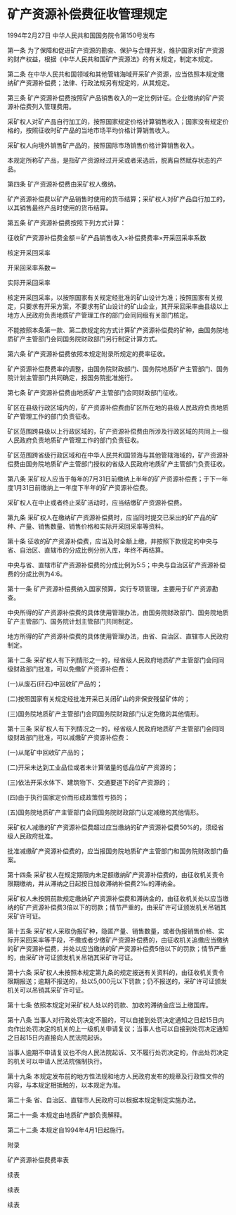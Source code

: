 # 矿产资源补偿费征收管理规定

1994年2月27日 中华人民共和国国务院令第150号发布　

<!-- INFO END -->

第一条 为了保障和促进矿产资源的勘查、保护与合理开发，维护国家对矿产资源的财产权益，根据《中华人民共和国矿产资源法》的有关规定，制定本规定。

第二条 在中华人民共和国领域和其他管辖海域开采矿产资源，应当依照本规定缴纳矿产资源补偿费；法律、行政法规另有规定的，从其规定。

第三条 矿产资源补偿费按照矿产品销售收入的一定比例计征。企业缴纳的矿产资源补偿费列入管理费用。

采矿权人对矿产品自行加工的，按照国家规定价格计算销售收入；国家没有规定价格的，按照征收时矿产品的当地市场平均价格计算销售收入。

采矿权人向境外销售矿产品的，按照国际市场销售价格计算销售收入。

本规定所称矿产品，是指矿产资源经过开采或者采选后，脱离自然赋存状态的产品。

第四条 矿产资源补偿费由采矿权人缴纳。

矿产资源补偿费以矿产品销售时使用的货币结算；采矿权人对矿产品自行加工的，以其销售最终产品时使用的货币结算。

第五条 矿产资源补偿费按照下列方式计算：

征收矿产资源补偿费金额＝矿产品销售收入×补偿费费率×开采回采率系数

核定开采回采率

开采回采率系数＝

实际开采回采率

核定开采回采率，以按照国家有关规定经批准的矿山设计为准；按照国家有关规定，只要求有开采方案，不要求有矿山设计的矿山企业，其开采回采率由县级以上地方人民政府负责地质矿产管理工作的部门会同同级有关部门核定。

不能按照本条第一款、第二款规定的方式计算矿产资源补偿费的矿种，由国务院地质矿产主管部门会同国务院财政部门另行制定计算方式。

第六条 矿产资源补偿费依照本规定附录所规定的费率征收。

矿产资源补偿费费率的调整，由国务院财政部门、国务院地质矿产主管部门、国务院计划主管部门共同确定，报国务院批准施行。

第七条 矿产资源补偿费由地质矿产主管部门会同财政部门征收。

矿区在县级行政区域内的，矿产资源补偿费由矿区所在地的县级人民政府负责地质矿产管理工作的部门负责征收。

矿区范围跨县级以上行政区域的，矿产资源补偿费由所涉及行政区域的共同上一级人民政府负责地质矿产管理工作的部门负责征收。

矿区范围跨省级行政区域和在中华人民共和国领海与其他管辖海域的，矿产资源补偿费由国务院地质矿产主管部门授权的省级人民政府地质矿产主管部门负责征收。

第八条 采矿权人应当于每年的7月31日前缴纳上半年的矿产资源补偿费；于下一年度1月31日前缴纳上一年度下半年的矿产资源补偿费。

采矿权人在中止或者终止采矿活动时，应当结缴矿产资源补偿费。

第九条 采矿权人在缴纳矿产资源补偿费时，应当同时提交已采出的矿产品的矿种、产量、销售数量、销售价格和实际开采回采率等资料。

第十条 征收的矿产资源补偿费，应当及时全额上缴，并按照下款规定的中央与省、自治区、直辖市的分成比例分别入库，年终不再结算。

中央与省、直辖市矿产资源补偿费的分成比例为5∶5；中央与自治区矿产资源补偿费的分成比例为4∶6。

第十一条 矿产资源补偿费纳入国家预算，实行专项管理，主要用于矿产资源勘查。

中央所得的矿产资源补偿费的具体使用管理办法，由国务院财政部门、国务院地质矿产主管部门、国务院计划主管部门共同制定。

地方所得的矿产资源补偿费的具体使用管理办法，由省、自治区、直辖市人民政府制定。

第十二条 采矿权人有下列情形之一的，经省级人民政府地质矿产主管部门会同同级财政部门批准，可以免缴矿产资源补偿费：

(一)从废石(矸石)中回收矿产品的；

(二)按照国家有关规定经批准开采已关闭矿山的非保安残留矿体的；

(三)国务院地质矿产主管部门会同国务院财政部门认定免缴的其他情形。

第十三条 采矿权人有下列情况之一的，经省级人民政府地质矿产主管部门会同同级财政部门批准，可以减缴矿产资源补偿费：

(一)从尾矿中回收矿产品的；

(二)开采未达到工业品位或者未计算储量的低品位矿产资源的；

(三)依法开采水体下、建筑物下、交通要道下的矿产资源的；

(四)由于执行国家定价而形成政策性亏损的；

(五)国务院地质矿产主管部门会同国务院财政部门认定减缴的其他情形。

采矿权人减缴的矿产资源补偿费超过应当缴纳的矿产资源补偿费50%的，须经省级人民政府批准。

批准减缴矿产资源补偿费的，应当报国务院地质矿产主管部门和国务院财政部门备案。

第十四条 采矿权人在规定期限内未足额缴纳矿产资源补偿费的，由征收机关责令限期缴纳，并从滞纳之日起按日加收滞纳补偿费2‰的滞纳金。

采矿权人未按照前款规定缴纳矿产资源补偿费和滞纳金的，由征收机关处以应当缴纳的矿产资源补偿费3倍以下的罚款；情节严重的，由采矿许可证颁发机关吊销其采矿许可证。

第十五条 采矿权人采取伪报矿种，隐匿产量、销售数量，或者伪报销售价格、实际开采回采率等手段，不缴或者少缴矿产资源补偿费的，由征收机关追缴应当缴纳的矿产资源补偿费，并处以应当缴纳的矿产资源补偿费5倍以下的罚款；情节严重的，由采矿许可证颁发机关吊销其采矿许可证。

第十六条 采矿权人未按照本规定第九条的规定报送有关资料的，由征收机关责令限期报送；逾期不报送的，处以5,000元以下罚款；仍不报送的，采矿许可证颁发机关可以吊销其采矿许可证。

第十七条 依照本规定对采矿权人处以的罚款、加收的滞纳金应当上缴国库。

第十八条 当事人对行政处罚决定不服的，可以自接到处罚决定通知之日起15日内向作出处罚决定的机关的上一级机关申请复议；当事人也可以自接到处罚决定通知之日起15日内直接向人民法院起诉。

当事人逾期不申请复议也不向人民法院起诉、又不履行处罚决定的，作出处罚决定的机关可以申请人民法院强制执行。

第十九条 本规定发布前的地方性法规和地方人民政府发布的规章及行政性文件的内容，与本规定相抵触的，以本规定为准。

第二十条 省、自治区、直辖市人民政府可以根据本规定制定实施办法。

第二十一条 本规定由地质矿产部负责解释。

第二十二条 本规定自1994年4月1日起施行。

附录

矿产资源补偿费费率表

续表

续表

续表
